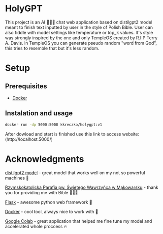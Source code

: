 # HolyGPT
This project is an AI 🚀🚀🚀 chat web application based on distilgpt2 model meant to finish text inputted by user in the style of Polish Bible. User can also fiddle with model settings like temperature or top_k values. It's style was strongly inspired by the one and only TempleOS created by R.I.P Terry A. Davis. In TempleOS you can generate pseudo random "word from God", this tries to resemble that but it's less random.
# Setup

## Prerequisites
- [Docker](https://www.docker.com/)

## Instalation and usage
```sh
docker run -dp 5000:5000 kkreczko/holygpt:v1
```
After dowload and start is finished use this link to access website: (http://localhost:5000/)

# Acknowledgments
[distilgpt2 model](https://huggingface.co/distilbert/distilgpt2) - great model that works well on my not so powerful machines 🤟

[Rzymskokatolicka Parafia pw. Świętego Wawrzyńca w Mąkowarsku](http://www.makowarsko-parafia.pl/downloads/PS.pdf) - thank you for providing me with Bible 🙏🙏🙏

[Flask](https://flask.palletsprojects.com/en/3.0.x/) - awesome python web framework 📯

[Docker](https://www.docker.com/) - cool tool, always nice to work with 🐳

[Google Colab](https://colab.research.google.com/) - great application that helped me fine tune my model and accelerated whole proccess 🔥
